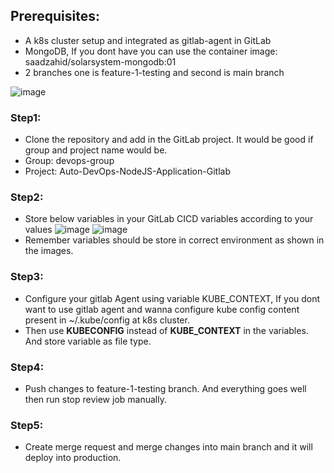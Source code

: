 ## Prerequisites:
* A k8s cluster setup and integrated as gitlab-agent in GitLab
* MongoDB, If you dont have you can use the container image: saadzahid/solarsystem-mongodb:01
* 2 branches one is feature-1-testing and second is main branch

![image](https://github.com/user-attachments/assets/fae733be-08dd-47a1-b8b9-9bc3f9fb6e91)

### Step1:
* Clone the repository and add in the GitLab project. It would be good if group and project name would be.
* Group: devops-group
* Project: Auto-DevOps-NodeJS-Application-Gitlab

### Step2:
* Store below variables in your GitLab CICD variables according to your values
![image](https://github.com/user-attachments/assets/8e3479c4-ca14-4da4-8554-19487388792a)
![image](https://github.com/user-attachments/assets/0450abbd-093d-49c4-9051-626f2bb7d6d9)
* Remember variables should be store in correct environment as shown in the images.

### Step3:
* Configure your gitlab Agent using variable KUBE_CONTEXT, If you dont want to use gitlab agent and wanna configure kube config content present in ~/.kube/config at k8s cluster.
* Then use **KUBECONFIG** instead of **KUBE_CONTEXT** in the variables. And store variable as file type.

### Step4:
* Push changes to feature-1-testing branch. And everything goes well then run stop review job manually.

### Step5:
* Create merge request and merge changes into main branch and it will deploy into production.
